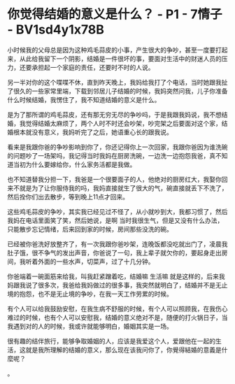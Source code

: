 # 你觉得结婚的意义是什么？ - P1 - 7情子 - BV1sd4y1x78B

小时候我的父母总是因为这种鸡毛蒜皮的小事，产生很大的争吵，甚至一度要打起来，从此给我留下一个阴影，结婚是一件很坏的事，要面对生活中的财迷人员的压力，还要承担起一个家庭的责任，还要时不时的人说。

另一半对你的这个喋喋不休，直到昨天晚上，我妈给我打了个电话，当时她跟我扯了很久的一些家常里端，下载到邻居儿子结婚的时候，我妈突然问我，儿子你准备什么时候结婚，我愣住了，我不知道结婚的意义是什么。

是为了那所谓的鸡毛蒜皮，还有那无穷无尽的争吵吗，于是我跟我妈说，我不想结婚，我觉得结婚太麻烦了，两个人时不时还会吵架，吵完架之后要面对这个家，结婚根本就没有意义，我妈听完了之后，她语重心长的跟我说。

看来是我跟你爸的争吵影响到你了，你还记得你上一次回家，我跟你爸因为谁洗碗的问题吵了一场架吗，我记得当时我妈在厨房洗碗，一边洗一边抱怨我爸，真不知道当初为什么要嫁给你，什么家务活都是我做。

也不知道替我分担一下，我爸是一个很要面子的人，他绝对的厨房红大，我娶你回来不就是为了让你服侍我的吗，我妈直接就生了很大的气，碗直接就丢下不洗了，然后拴你们出去散步，等到晚上11点才回来。

这些鸡毛蒜皮的争吵，其实我已经见过不怪了，从小就吵到大，我都习惯了，然后我妈在电话里面笑了笑，然后她说，是啊 当时我很生气，但是又没有什么办法，只能散步忘记情绪，后来回到家的时候，房间那些没洗的碗。

已经被你爸洗好放整齐了，有一次我跟你爸吵架，连晚饭都没吃就出门了，凌晨我肚子饿，很不争气的发出声音，你爸说了一句，我上辈子就欠你的，要起身走出房间，我听着外面的一些水声，切菜声，过了十几分钟。

你爸端着一碗面筋来给我，叫我赶紧蹭着吃，结婚嘛 生活嘛 就是这样的，后来我妈跟我说了很多次，我爸给我妈做过的很多事，我突然就明白了，结婚并不是无止境的抱怨，也不是无止境的争吵，在我一天工作劳累的时候。

有个人可以给我鼓励安慰，在我生病不舒服的时候，有个人可以照顾我，在我伤心难过的时候，也有个人可以安慰我，结婚的意义绝对不是，随便的打火锅日子，当我遇到对的人的时候，我或许就能够明白，婚姻其实是一场。

很有趣的结伴旅行，能够争取婚姻的人，应该是我爱这个人，爱跟他在一起的生活，这就是我所理解的结婚的意义，那么现在该我问你了，你覺得結婚的意義是什麼呢？

。